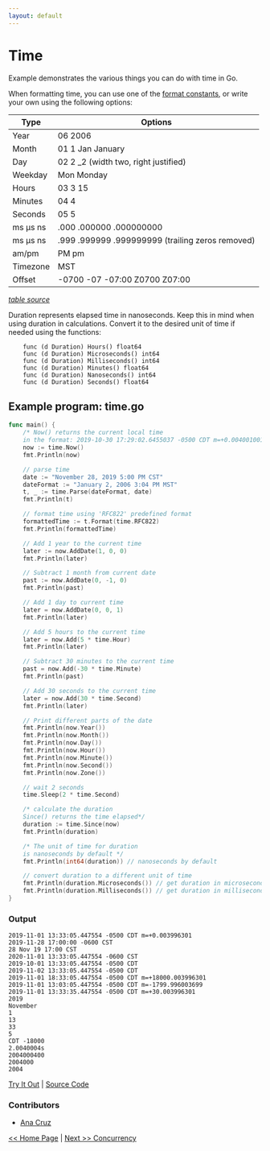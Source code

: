 ```yaml
---
layout: default
---
```


# Time

Example demonstrates the various things you can do with time in Go.

When formatting time, you can use one of the [format constants](https://golang.org/pkg/time/#pkg-constants), or write your own using the following options:

| Type     | Options                                          |
| -------- | ------------------------------------------------ |
| Year     | 06 2006                                          |
| Month    | 01 1 Jan January                                 |
| Day      | 02 2 \_2 (width two, right justified)            |
| Weekday  | Mon Monday                                       |
| Hours    | 03 3 15                                          |
| Minutes  | 04 4                                             |
| Seconds  | 05 5                                             |
| ms μs ns | .000 .000000 .000000000                          |
| ms μs ns | .999 .999999 .999999999 (trailing zeros removed) |
| am/pm    | PM pm                                            |
| Timezone | MST                                              |
| Offset   | -0700 -07 -07:00 Z0700 Z07:00                    |

[_table source_](https://yourbasic.org/golang/format-parse-string-time-date-example/#layout-options)

Duration represents elapsed time in nanoseconds. Keep this in mind when using duration in calculations. Convert it to the desired unit of time if needed using the functions:

```plain
    func (d Duration) Hours() float64
    func (d Duration) Microseconds() int64
    func (d Duration) Milliseconds() int64
    func (d Duration) Minutes() float64
    func (d Duration) Nanoseconds() int64
    func (d Duration) Seconds() float64
```

## Example program: time.go

```go
func main() {
    /* Now() returns the current local time
    in the format: 2019-10-30 17:29:02.6455037 -0500 CDT m=+0.004001001 */
    now := time.Now()
    fmt.Println(now)

    // parse time
    date := "November 28, 2019 5:00 PM CST"
    dateFormat := "January 2, 2006 3:04 PM MST"
    t, _ := time.Parse(dateFormat, date)
    fmt.Println(t)

    // format time using 'RFC822' predefined format
    formattedTime := t.Format(time.RFC822)
    fmt.Println(formattedTime)

    // Add 1 year to the current time
    later := now.AddDate(1, 0, 0)
    fmt.Println(later)

    // Subtract 1 month from current date
    past := now.AddDate(0, -1, 0)
    fmt.Println(past)

    // Add 1 day to current time
    later = now.AddDate(0, 0, 1)
    fmt.Println(later)

    // Add 5 hours to the current time
    later = now.Add(5 * time.Hour)
    fmt.Println(later)

    // Subtract 30 minutes to the current time
    past = now.Add(-30 * time.Minute)
    fmt.Println(past)

    // Add 30 seconds to the current time
    later = now.Add(30 * time.Second)
    fmt.Println(later)

    // Print different parts of the date
    fmt.Println(now.Year())
    fmt.Println(now.Month())
    fmt.Println(now.Day())
    fmt.Println(now.Hour())
    fmt.Println(now.Minute())
    fmt.Println(now.Second())
    fmt.Println(now.Zone())

    // wait 2 seconds
    time.Sleep(2 * time.Second)

    /* calculate the duration
    Since() returns the time elapsed*/
    duration := time.Since(now)
    fmt.Println(duration)

    /* The unit of time for duration
    is nanoseconds by default */
    fmt.Println(int64(duration)) // nanoseconds by default

    // convert duration to a different unit of time
    fmt.Println(duration.Microseconds()) // get duration in microseconds
    fmt.Println(duration.Milliseconds()) // get duration in milliseconds
}
```

### Output

```plain
2019-11-01 13:33:05.447554 -0500 CDT m=+0.003996301
2019-11-28 17:00:00 -0600 CST
28 Nov 19 17:00 CST
2020-11-01 13:33:05.447554 -0600 CST
2019-10-01 13:33:05.447554 -0500 CDT
2019-11-02 13:33:05.447554 -0500 CDT
2019-11-01 18:33:05.447554 -0500 CDT m=+18000.003996301
2019-11-01 13:03:05.447554 -0500 CDT m=-1799.996003699
2019-11-01 13:33:35.447554 -0500 CDT m=+30.003996301
2019
November
1
13
33
5
CDT -18000
2.0040004s
2004000400
2004000
2004
```

<a href='https://play.golang.org/p/0O_ndbXDkz5' target='_blank'>Try It Out</a> | <a href='https://github.com/sagar-jadhav/go-examples/blob/master/src/time.go' target='_blank'>Source Code</a>

### Contributors
- <a href='https://github.com/AnaCr' target='_blank'>Ana Cruz</a>

[<< Home Page](./) | [Next >> Concurrency](./concurrency.html)

